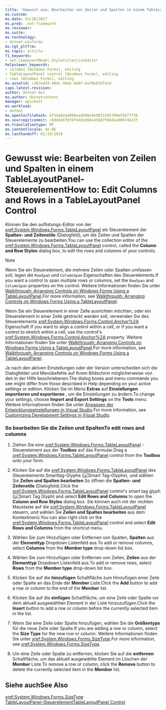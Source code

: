 ```yaml
---
title: 'Gewusst wie: Bearbeiten von Zeilen und Spalten in einem TableLayoutPanel-Steuerelement'
ms.custom: 
ms.date: 03/30/2017
ms.prod: .net-framework
ms.reviewer: 
ms.suite: 
ms.technology:
- dotnet-winforms
ms.tgt_pltfrm: 
ms.topic: article
f1_keywords:
- net.ComponentModel.StyleCollectionEditor
helpviewer_keywords:
- columns [Windows Forms], editing
- TableLayoutPanel control [Windows Forms], editing
- rows [Windows Forms], editing
ms.assetid: c367ed43-40dc-49eb-9e0f-ba70e83dfec0
caps.latest.revision: 
author: dotnet-bot
ms.author: dotnetcontent
manager: wpickett
ms.workload:
- dotnet
ms.openlocfilehash: bf54a02a409bead598a4e98315d5709e55677f3b
ms.sourcegitcommit: c0dd436f6f8f44dc80dc43b07f6841a00b74b23f
ms.translationtype: MT
ms.contentlocale: de-DE
ms.lasthandoff: 01/19/2018
---
```

# <a name="how-to-edit-columns-and-rows-in-a-tablelayoutpanel-control"></a><span data-ttu-id="27a06-102">Gewusst wie: Bearbeiten von Zeilen und Spalten in einem TableLayoutPanel-Steuerelement</span><span class="sxs-lookup"><span data-stu-id="27a06-102">How to: Edit Columns and Rows in a TableLayoutPanel Control</span></span>
<span data-ttu-id="27a06-103">Können Sie den auflistungs-Editor von der <xref:System.Windows.Forms.TableLayoutPanel> als Steuerelement der **Spalten- und Zeilenstile** (Dialogfeld), um die Zeilen und Spalten der Steuerelemente zu bearbeiten.</span><span class="sxs-lookup"><span data-stu-id="27a06-103">You can use the collection editor of the <xref:System.Windows.Forms.TableLayoutPanel> control, called the **Column and Row Styles** dialog box, to edit the rows and columns of your controls.</span></span>  
  
> [!NOTE]
>  <span data-ttu-id="27a06-104">Wenn Sie ein Steuerelement, die mehrere Zeilen oder Spalten umfassen soll, legen die `RowSpan` und `ColumnSpan` Eigenschaften des Steuerelements.</span><span class="sxs-lookup"><span data-stu-id="27a06-104">If you want a control to span multiple rows or columns, set the `RowSpan` and `ColumnSpan` properties on the control.</span></span> <span data-ttu-id="27a06-105">Weitere Informationen finden Sie unter [Walkthrough: Arranging Controls on Windows Forms Using a TableLayoutPanel](../../../../docs/framework/winforms/controls/walkthrough-arranging-controls-on-windows-forms-using-a-tablelayoutpanel.md).</span><span class="sxs-lookup"><span data-stu-id="27a06-105">For more information, see [Walkthrough: Arranging Controls on Windows Forms Using a TableLayoutPanel](../../../../docs/framework/winforms/controls/walkthrough-arranging-controls-on-windows-forms-using-a-tablelayoutpanel.md).</span></span>  
>   
>  <span data-ttu-id="27a06-106">Wenn Sie ein Steuerelement in einer Zelle ausrichten möchten, oder ein Steuerelement in einer Zelle gestreckt werden soll, verwenden Sie des Steuerelements <xref:System.Windows.Forms.Control.Anchor%2A> Eigenschaft.</span><span class="sxs-lookup"><span data-stu-id="27a06-106">If you want to align a control within a cell, or if you want a control to stretch within a cell, use the control's <xref:System.Windows.Forms.Control.Anchor%2A> property.</span></span> <span data-ttu-id="27a06-107">Weitere Informationen finden Sie unter [Walkthrough: Arranging Controls on Windows Forms Using a TableLayoutPanel](../../../../docs/framework/winforms/controls/walkthrough-arranging-controls-on-windows-forms-using-a-tablelayoutpanel.md).</span><span class="sxs-lookup"><span data-stu-id="27a06-107">For more information, see [Walkthrough: Arranging Controls on Windows Forms Using a TableLayoutPanel](../../../../docs/framework/winforms/controls/walkthrough-arranging-controls-on-windows-forms-using-a-tablelayoutpanel.md).</span></span>  
>   
>  <span data-ttu-id="27a06-108">Je nach den aktiven Einstellungen oder der Version unterscheiden sich die Dialogfelder und Menübefehle auf Ihrem Bildschirm möglicherweise von den in der Hilfe beschriebenen.</span><span class="sxs-lookup"><span data-stu-id="27a06-108">The dialog boxes and menu commands you see might differ from those described in Help depending on your active settings or edition.</span></span> <span data-ttu-id="27a06-109">Klicken Sie im Menü **Extras** auf **Einstellungen importieren und exportieren** , um die Einstellungen zu ändern.</span><span class="sxs-lookup"><span data-stu-id="27a06-109">To change your settings, choose **Import and Export Settings** on the **Tools** menu.</span></span> <span data-ttu-id="27a06-110">Weitere Informationen finden Sie unter [Anpassen der Entwicklungseinstellungen in Visual Studio](http://msdn.microsoft.com/library/22c4debb-4e31-47a8-8f19-16f328d7dcd3).</span><span class="sxs-lookup"><span data-stu-id="27a06-110">For more information, see [Customizing Development Settings in Visual Studio](http://msdn.microsoft.com/library/22c4debb-4e31-47a8-8f19-16f328d7dcd3).</span></span>  
  
### <a name="to-edit-rows-and-columns"></a><span data-ttu-id="27a06-111">So bearbeiten Sie die Zeilen und Spalten</span><span class="sxs-lookup"><span data-stu-id="27a06-111">To edit rows and columns</span></span>  
  
1.  <span data-ttu-id="27a06-112">Ziehen Sie eine <xref:System.Windows.Forms.TableLayoutPanel> -Steuerelement aus der **Toolbox** auf das Formular.</span><span class="sxs-lookup"><span data-stu-id="27a06-112">Drag a <xref:System.Windows.Forms.TableLayoutPanel> control from the **Toolbox** onto your form.</span></span>  
  
2.  <span data-ttu-id="27a06-113">Klicken Sie auf die <xref:System.Windows.Forms.TableLayoutPanel> des Steuerelements Smarttag-Glyphe (![Smart Tag-Glyphe](../../../../docs/framework/winforms/controls/media/vs-winformsmttagglyph.gif "VS_WinFormSmtTagGlyph")), und wählen Sie **Zeilen und Spalten bearbeiten** So öffnen die  **Spalten- und Zeilenstile** (Dialogfeld).</span><span class="sxs-lookup"><span data-stu-id="27a06-113">Click the <xref:System.Windows.Forms.TableLayoutPanel> control's smart tag glyph (![Smart Tag Glyph](../../../../docs/framework/winforms/controls/media/vs-winformsmttagglyph.gif "VS_WinFormSmtTagGlyph")) and select **Edit Rows and Columns** to open the **Column and Row Styles** dialog box.</span></span> <span data-ttu-id="27a06-114">Sie können auch mit der rechten Maustaste auf die <xref:System.Windows.Forms.TableLayoutPanel> steuern, und wählen Sie **Zeilen und Spalten bearbeiten** aus dem Kontextmenü.</span><span class="sxs-lookup"><span data-stu-id="27a06-114">You can also right click on the <xref:System.Windows.Forms.TableLayoutPanel> control and select **Edit Rows and Columns** from the shortcut menu.</span></span>  
  
3.  <span data-ttu-id="27a06-115">Wählen Sie zum Hinzufügen oder Entfernen von Spalten, **Spalten** aus der **Elementtyp** Dropdown Listenfeld aus.</span><span class="sxs-lookup"><span data-stu-id="27a06-115">To add or remove columns, select **Columns** from the **Member type** drop-down list box.</span></span>  
  
4.  <span data-ttu-id="27a06-116">Wählen Sie zum Hinzufügen oder Entfernen von Zeilen, **Zeilen** aus der **Elementtyp** Dropdown Listenfeld aus.</span><span class="sxs-lookup"><span data-stu-id="27a06-116">To add or remove rows, select **Rows** from the **Member type** drop-down list box.</span></span>  
  
5.  <span data-ttu-id="27a06-117">Klicken Sie auf die **hinzufügen** Schaltfläche zum Hinzufügen einer Zeile oder Spalte an das Ende der **Member** Liste.</span><span class="sxs-lookup"><span data-stu-id="27a06-117">Click the **Add** button to add a row or column to the end of the **Member** list.</span></span>  
  
6.  <span data-ttu-id="27a06-118">Klicken Sie auf die **einfügen** Schaltfläche, um eine Zeile oder Spalte vor dem aktuell ausgewählten Element in der Liste hinzuzufügen.</span><span class="sxs-lookup"><span data-stu-id="27a06-118">Click the **Insert** button to add a row or column before the currently selected item in the list.</span></span>  
  
7.  <span data-ttu-id="27a06-119">Wenn Sie eine Zeile oder Spalte hinzufügen, wählen Sie die **Größentyps** für die neue Zeile oder Spalte.</span><span class="sxs-lookup"><span data-stu-id="27a06-119">If you are adding a row or column, select the **Size Type** for the new row or column.</span></span> <span data-ttu-id="27a06-120">Weitere Informationen finden Sie unter <xref:System.Windows.Forms.SizeType>.</span><span class="sxs-lookup"><span data-stu-id="27a06-120">For more information, see <xref:System.Windows.Forms.SizeType>.</span></span>  
  
8.  <span data-ttu-id="27a06-121">Um eine Zeile oder Spalte zu entfernen, klicken Sie auf die **entfernen** Schaltfläche, um das aktuell ausgewählte Element im Löschen der **Member** Liste.</span><span class="sxs-lookup"><span data-stu-id="27a06-121">To remove a row or column, click the **Remove** button to delete the currently selected item in the **Member** list.</span></span>  
  
## <a name="see-also"></a><span data-ttu-id="27a06-122">Siehe auch</span><span class="sxs-lookup"><span data-stu-id="27a06-122">See Also</span></span>  
 <xref:System.Windows.Forms.SizeType>  
 [<span data-ttu-id="27a06-123">TableLayoutPanel-Steuerelement</span><span class="sxs-lookup"><span data-stu-id="27a06-123">TableLayoutPanel Control</span></span>](../../../../docs/framework/winforms/controls/tablelayoutpanel-control-windows-forms.md)
